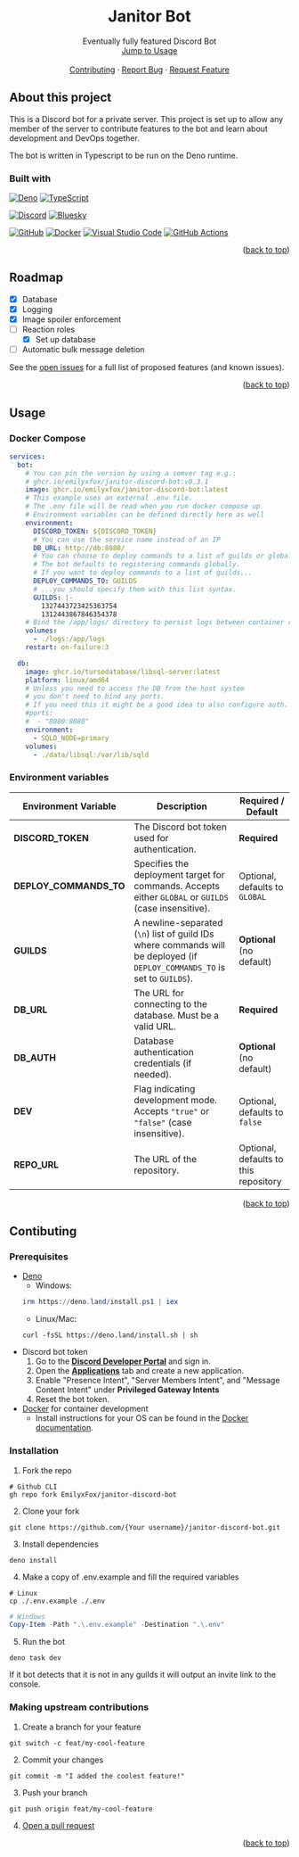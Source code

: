 <a id="readme-top"></a>

<div align="center">
    <h1>Janitor Bot</h1>
    <p>
      Eventually fully featured Discord Bot
      <br>
      <a href="#usage">Jump to Usage</a>
      <br>
      <br>
      <a href="#usage">Contributing</a>
      &middot;
      <a href="../../issues/new?labels=bug&template=bug-report.md">Report Bug</a>
      &middot;
      <a href="../../issues/new?labels=enhancement&template=feature-request.md">Request Feature</a>
    </p>
</div>

## About this project

This is a Discord bot for a private server. This project is set up to allow any member of the server to contribute features to the bot and learn about
development and DevOps together.

The bot is written in Typescript to be run on the Deno runtime.

### Built with

[![Deno](https://img.shields.io/badge/Deno-000?logo=deno&logoColor=fff)](https://deno.com/)
[![TypeScript](https://img.shields.io/badge/TypeScript-3178C6?logo=typescript&logoColor=fff)](https://www.typescriptlang.org/)

[![Discord](https://img.shields.io/badge/Discord-%235865F2.svg?&logo=discord&logoColor=white)](https://discord.gg/)
[![Bluesky](https://img.shields.io/badge/Bluesky-0285FF?logo=bluesky&logoColor=fff)](https://bsky.app/)

[![GitHub](https://img.shields.io/badge/GitHub-%23121011.svg?logo=github&logoColor=white)](/.github/)
[![Docker](https://img.shields.io/badge/Docker-2496ED?logo=docker&logoColor=fff)](/Dockerfile)
[![Visual Studio Code](https://custom-icon-badges.demolab.com/badge/Visual%20Studio%20Code-0078d7.svg?logo=vsc&logoColor=white)](/.vscode/)
[![GitHub Actions](https://img.shields.io/badge/GitHub_Actions-2088FF?logo=github-actions&logoColor=white)](/.github/workflows/)

<p align="right">(<a href="#readme-top">back to top</a>)</p>

## Roadmap

- [x] Database
- [x] Logging
- [x] Image spoiler enforcement
- [ ] Reaction roles
  - [x] Set up database
- [ ] Automatic bulk message deletion

See the [open issues](../../issues) for a full list of proposed features (and known issues).

<p align="right">(<a href="#readme-top">back to top</a>)</p>

## Usage

### Docker Compose

```yaml
services:
  bot:
    # You can pin the version by using a semver tag e.g.:
    # ghcr.io/emilyxfox/janitor-discord-bot:v0.3.1
    image: ghcr.io/emilyxfox/janitor-discord-bot:latest
    # This example uses an external .env file.
    # The .env file will be read when you run docker compose up
    # Environment variables can be defined directly here as well
    environment:
      DISCORD_TOKEN: ${DISCORD_TOKEN}
      # You can use the service name instead of an IP
      DB_URL: http://db:8080/
      # You can choose to deploy commands to a list of guilds or globally
      # The bot defaults to registering commands globally.
      # If you want to deploy commands to a list of guilds...
      DEPLOY_COMMANDS_TO: GUILDS
      # ...you should specify them with this list syntax.
      GUILDS: |-
        1327443723425363754
        1312443867846354378
    # Bind the /app/logs/ directory to persist logs between container restarts.
    volumes:
      - ./logs:/app/logs
    restart: on-failure:3

  db:
    image: ghcr.io/tursodatabase/libsql-server:latest
    platform: linux/amd64
    # Unless you need to access the DB from the host system
    # you don't need to bind any ports.
    # If you need this it might be a good idea to also configure auth.
    #ports:
    #  - "8080:8080"
    environment:
      - SQLD_NODE=primary
    volumes:
      - ./data/libsql:/var/lib/sqld
```

### Environment variables

| Environment Variable   | Description                                                                                                                | Required / Default                    |
| ---------------------- | -------------------------------------------------------------------------------------------------------------------------- | ------------------------------------- |
| **DISCORD_TOKEN**      | The Discord bot token used for authentication.                                                                             | **Required**                          |
| **DEPLOY_COMMANDS_TO** | Specifies the deployment target for commands. Accepts either `GLOBAL` or `GUILDS` (case insensitive).                      | Optional, defaults to `GLOBAL`        |
| **GUILDS**             | A newline-separated (`\n`) list of guild IDs where commands will be deployed (if `DEPLOY_COMMANDS_TO` is set to `GUILDS`). | **Optional** (no default)             |
| **DB_URL**             | The URL for connecting to the database. Must be a valid URL.                                                               | **Required**                          |
| **DB_AUTH**            | Database authentication credentials (if needed).                                                                           | **Optional** (no default)             |
| **DEV**                | Flag indicating development mode. Accepts `"true"` or `"false"` (case insensitive).                                        | Optional, defaults to `false`         |
| **REPO_URL**           | The URL of the repository.                                                                                                 | Optional, defaults to this repository |

<p align="right">(<a href="#readme-top">back to top</a>)</p>

## Contibuting

### Prerequisites

- [Deno](https://deno.com/)
  - Windows:
  ```powershell
  irm https://deno.land/install.ps1 | iex
  ```
  - Linux/Mac:
  ```shell
  curl -fsSL https://deno.land/install.sh | sh
  ```
- Discord bot token
  1. Go to the **[Discord Developer Portal](https://discord.dev/)** and sign in.
  2. Open the **[Applications](https://discord.com/developers/applications)** tab and create a new application.
  3. Enable "Presence Intent", "Server Members Intent", and "Message Content Intent" under **Privileged Gateway Intents**
  4. Reset the bot token.
- [Docker](https://www.docker.com/) for container development
  - Install instructions for your OS can be found in the [Docker documentation](https://docs.docker.com/get-started/get-docker/).

### Installation

1. Fork the repo

```shell
# Github CLI
gh repo fork EmilyxFox/janitor-discord-bot
```

2. Clone your fork

```shell
git clone https://github.com/{Your username}/janitor-discord-bot.git
```

3. Install dependencies

```shell
deno install
```

4. Make a copy of .env.example and fill the required variables

```shell
# Linux
cp ./.env.example ./.env
```

```powershell
# Windows
Copy-Item -Path ".\.env.example" -Destination ".\.env"
```

5. Run the bot

```shell
deno task dev
```

If it bot detects that it is not in any guilds it will output an invite link to the console.

### Making upstream contributions

1. Create a branch for your feature

```shell
git switch -c feat/my-cool-feature
```

2. Commit your changes

```shell
git commit -m "I added the coolest feature!"
```

3. Push your branch

```shell
git push origin feat/my-cool-feature
```

4. [Open a pull request](https://github.com/EmilyxFox/janitor-discord-bot/pulls)

<p align="right">(<a href="#readme-top">back to top</a>)</p>
